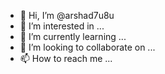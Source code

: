 - 👋 Hi, I’m @arshad7u8u
- 👀 I’m interested in ...
- 🌱 I’m currently learning ...
- 💞️ I’m looking to collaborate on ...
- 📫 How to reach me ...

<!---
arshad7u8u/arshad7u8u is a ✨ special ✨ repository because its `README.md` (this file) appears on your GitHub profile.
You can click the Preview link to take a look at your changes.
--->
